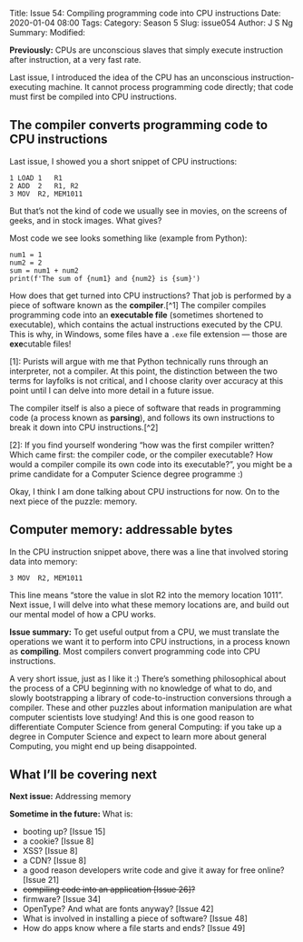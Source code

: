 Title: Issue 54: Compiling programming code into CPU instructions
Date: 2020-01-04 08:00
Tags: 
Category: Season 5
Slug: issue054
Author: J S Ng
Summary: 
Modified: 

**Previously:** CPUs are unconscious slaves that simply execute instruction after instruction, at a very fast rate.

Last issue, I introduced the idea of the CPU has an unconscious instruction-executing machine. It cannot process programming code directly; that code must first be compiled into CPU instructions.

## The compiler converts programming code to CPU instructions

Last issue, I showed you a short snippet of CPU instructions:

```
1 LOAD 1   R1
2 ADD  2   R1, R2
3 MOV  R2, MEM1011
```

But that’s not the kind of code we usually see in movies, on the screens of geeks, and in stock images. What gives?

Most code we see looks something like (example from Python):

```
num1 = 1
num2 = 2
sum = num1 + num2
print(f'The sum of {num1} and {num2} is {sum}')
```

How does that get turned into CPU instructions? That job is performed by a piece of software known as the **compiler**.[^1] The compiler compiles programming code into an **executable file** (sometimes shortened to executable), which contains the actual instructions executed by the CPU. This is why, in Windows, some files have a `.exe` file extension — those are **exe**cutable files!

[1]: Purists will argue with me that Python technically runs through an interpreter, not a compiler. At this point, the distinction between the two terms for layfolks is not critical, and I choose clarity over accuracy at this point until I can delve into more detail in a future issue.

The compiler itself is also a piece of software that reads in programming code (a process known as **parsing**), and follows its own instructions to break it down into CPU instructions.[^2]

[2]: If you find yourself wondering “how was the first compiler written? Which came first: the compiler code, or the compiler executable? How would a compiler compile its own code into its executable?”, you might be a prime candidate for a Computer Science degree programme :)

Okay, I think I am done talking about CPU instructions for now. On to the next piece of the puzzle: memory.

## Computer memory: addressable bytes

In the CPU instruction snippet above, there was a line that involved storing data into memory:

```
3 MOV  R2, MEM1011
```

This line means “store the value in slot R2 into the memory location 1011”. Next issue, I will delve into what these memory locations are, and build out our mental model of how a CPU works.

**Issue summary:** To get useful output from a CPU, we must translate the operations we want it to perform into CPU instructions, in a process known as **compiling**. Most compilers convert programming code into CPU instructions.

A very short issue, just as I like it :) There’s something philosophical about the process of a CPU beginning with no knowledge of what to do, and slowly bootstrapping a library of code-to-instruction conversions through a compiler. These and other puzzles about information manipulation are what computer scientists love studying! And this is one good reason to differentiate Computer Science from general Computing: if you take up a degree in Computer Science and expect to learn more about general Computing, you might end up being disappointed.

## What I’ll be covering next

**Next issue:** Addressing memory

**Sometime in the future:** What is:

- booting up? [Issue 15]
- a cookie? [Issue 8]
- XSS? [Issue 8]
- a CDN? [Issue 8]
- a good reason developers write code and give it away for free online? [Issue 21]
- ~~compiling code into an application [Issue 26]?~~
- firmware? [Issue 34]
- OpenType? And what are fonts anyway? [Issue 42]
- What is involved in installing a piece of software? [Issue 48]
- How do apps know where a file starts and ends? [Issue 49]
